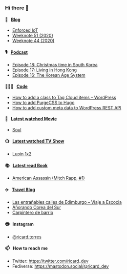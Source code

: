 ### Hi there 👋

#### 📝 &nbsp;&nbsp;[Blog](https://ricard.blog)

- [Enforced IoT](https://ricard.blog/rant/enforced-iot/)
- [Weeknote 51 (2020)](https://ricard.blog/weeknote/week-51-2020/)
- [Weeknote 44 (2020)](https://ricard.blog/weeknote/week-44-2020/)

#### 🎙 &nbsp;&nbsp;[Podcast](https://ricard.blog/podcast)

- [Episode 18: Christmas time in South Korea](https://anchor.fm/quicoto/episodes/Episode-18-Christmas-time-in-South-Korea-eo8amu)
- [Episode 17: Living in Hong Kong](https://anchor.fm/quicoto/episodes/Episode-17-Living-in-Hong-Kong-eli831)
- [Episode 16: The Korean Age System](https://anchor.fm/quicoto/episodes/Episode-16-The-Korean-Age-System-eis6p9)

#### 👨🏻‍💻 &nbsp;&nbsp;[Code](https://ricard.dev)

- [How to add a class to Tag Cloud items – WordPress](https://ricard.dev/how-to-add-a-class-to-tag-cloud-items-wordpress/)
- [How to add PurgeCSS to Hugo](https://ricard.dev/how-to-add-purgecss-to-hugo/)
- [How to add custom meta data to WordPress REST API](https://ricard.dev/how-to-add-custom-meta-data-to-wordpress-rest-api/)

#### 🍿 &nbsp;&nbsp;[Latest watched Movie](https://quicoto.github.io/reviews/movies/)

- [Soul](https://quicoto.github.io/reviews/movies/soul/)

#### 📺 &nbsp;&nbsp;[Latest watched TV Show](https://quicoto.github.io/reviews/tv-shows)

- [Lupin 1x2](https://quicoto.github.io/reviews/tv-shows/lupin/1x2/)

#### 📚 &nbsp;&nbsp;[Latest read Book](https://ricard.blog/books/)

- [American Assassin (Mitch Rapp, #1)](https://www.goodreads.com/review/show/3583714743?utm_medium=api&amp;utm_source=rss)

#### ✈️ &nbsp;&nbsp;[Travel Blog](https://www.quicoto.com/)

- [Las entrañables calles de Edimburgo – Viaje a Escocia](https://www.quicoto.com/las-entranables-calles-de-edimburgo-viaje-a-escocia/)
- [Añorando Corea del Sur](https://www.quicoto.com/anorando-corea-del-sur/)
- [Carpintero de barrio](https://www.quicoto.com/carpintero-de-barrio/)

#### 📷 &nbsp;&nbsp;Instagram
- [@ricard.torres](https://www.instagram.com/ricard.torres/)

#### 📫 &nbsp;&nbsp;How to reach me

- Twitter: https://twitter.com/ricard_dev
- Fediverse: https://mastodon.social/@ricard_dev
